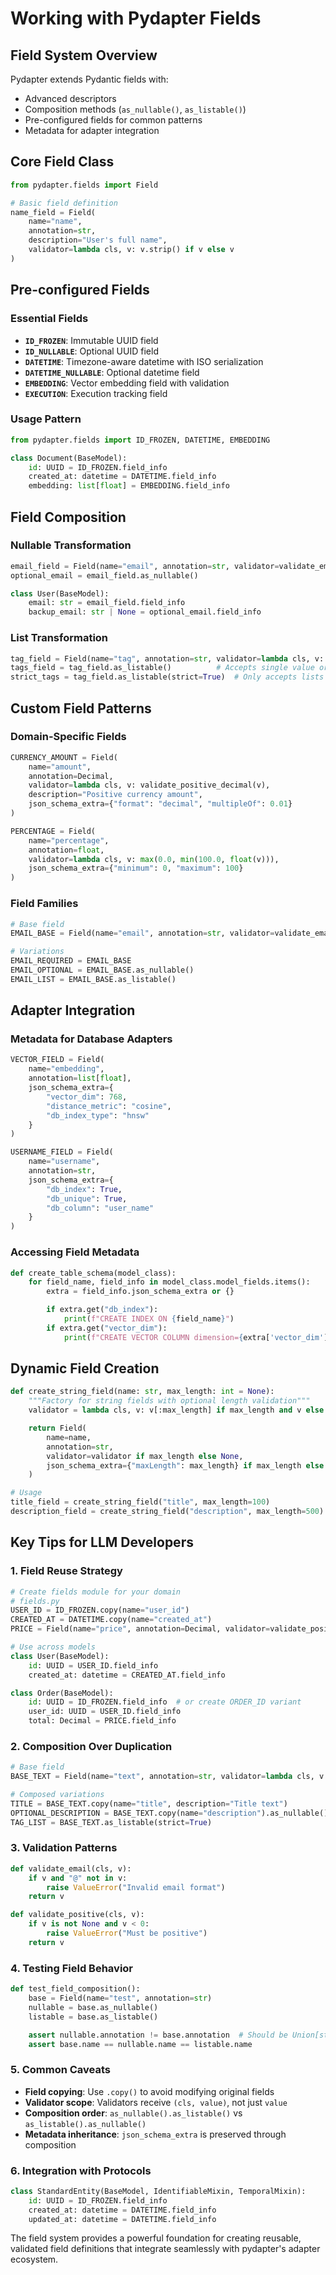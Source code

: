 # Working with Pydapter Fields

## Field System Overview

Pydapter extends Pydantic fields with:

- Advanced descriptors
- Composition methods (`as_nullable()`, `as_listable()`)
- Pre-configured fields for common patterns
- Metadata for adapter integration

## Core Field Class

```python
from pydapter.fields import Field

# Basic field definition
name_field = Field(
    name="name",
    annotation=str,
    description="User's full name",
    validator=lambda cls, v: v.strip() if v else v
)
```

## Pre-configured Fields

### Essential Fields

- **`ID_FROZEN`**: Immutable UUID field
- **`ID_NULLABLE`**: Optional UUID field
- **`DATETIME`**: Timezone-aware datetime with ISO serialization
- **`DATETIME_NULLABLE`**: Optional datetime field
- **`EMBEDDING`**: Vector embedding field with validation
- **`EXECUTION`**: Execution tracking field

### Usage Pattern

```python
from pydapter.fields import ID_FROZEN, DATETIME, EMBEDDING

class Document(BaseModel):
    id: UUID = ID_FROZEN.field_info
    created_at: datetime = DATETIME.field_info
    embedding: list[float] = EMBEDDING.field_info
```

## Field Composition

### Nullable Transformation

```python
email_field = Field(name="email", annotation=str, validator=validate_email)
optional_email = email_field.as_nullable()

class User(BaseModel):
    email: str = email_field.field_info
    backup_email: str | None = optional_email.field_info
```

### List Transformation

```python
tag_field = Field(name="tag", annotation=str, validator=lambda cls, v: v.lower())
tags_field = tag_field.as_listable()          # Accepts single value or list
strict_tags = tag_field.as_listable(strict=True)  # Only accepts lists
```

## Custom Field Patterns

### Domain-Specific Fields

```python
CURRENCY_AMOUNT = Field(
    name="amount",
    annotation=Decimal,
    validator=lambda cls, v: validate_positive_decimal(v),
    description="Positive currency amount",
    json_schema_extra={"format": "decimal", "multipleOf": 0.01}
)

PERCENTAGE = Field(
    name="percentage",
    annotation=float,
    validator=lambda cls, v: max(0.0, min(100.0, float(v))),
    json_schema_extra={"minimum": 0, "maximum": 100}
)
```

### Field Families

```python
# Base field
EMAIL_BASE = Field(name="email", annotation=str, validator=validate_email)

# Variations
EMAIL_REQUIRED = EMAIL_BASE
EMAIL_OPTIONAL = EMAIL_BASE.as_nullable()
EMAIL_LIST = EMAIL_BASE.as_listable()
```

## Adapter Integration

### Metadata for Database Adapters

```python
VECTOR_FIELD = Field(
    name="embedding",
    annotation=list[float],
    json_schema_extra={
        "vector_dim": 768,
        "distance_metric": "cosine",
        "db_index_type": "hnsw"
    }
)

USERNAME_FIELD = Field(
    name="username",
    annotation=str,
    json_schema_extra={
        "db_index": True,
        "db_unique": True,
        "db_column": "user_name"
    }
)
```

### Accessing Field Metadata

```python
def create_table_schema(model_class):
    for field_name, field_info in model_class.model_fields.items():
        extra = field_info.json_schema_extra or {}

        if extra.get("db_index"):
            print(f"CREATE INDEX ON {field_name}")
        if extra.get("vector_dim"):
            print(f"CREATE VECTOR COLUMN dimension={extra['vector_dim']}")
```

## Dynamic Field Creation

```python
def create_string_field(name: str, max_length: int = None):
    """Factory for string fields with optional length validation"""
    validator = lambda cls, v: v[:max_length] if max_length and v else v

    return Field(
        name=name,
        annotation=str,
        validator=validator if max_length else None,
        json_schema_extra={"maxLength": max_length} if max_length else {}
    )

# Usage
title_field = create_string_field("title", max_length=100)
description_field = create_string_field("description", max_length=500)
```

## Key Tips for LLM Developers

### 1. Field Reuse Strategy

```python
# Create fields module for your domain
# fields.py
USER_ID = ID_FROZEN.copy(name="user_id")
CREATED_AT = DATETIME.copy(name="created_at")
PRICE = Field(name="price", annotation=Decimal, validator=validate_positive)

# Use across models
class User(BaseModel):
    id: UUID = USER_ID.field_info
    created_at: datetime = CREATED_AT.field_info

class Order(BaseModel):
    id: UUID = ID_FROZEN.field_info  # or create ORDER_ID variant
    user_id: UUID = USER_ID.field_info
    total: Decimal = PRICE.field_info
```

### 2. Composition Over Duplication

```python
# Base field
BASE_TEXT = Field(name="text", annotation=str, validator=lambda cls, v: v.strip())

# Composed variations
TITLE = BASE_TEXT.copy(name="title", description="Title text")
OPTIONAL_DESCRIPTION = BASE_TEXT.copy(name="description").as_nullable()
TAG_LIST = BASE_TEXT.as_listable(strict=True)
```

### 3. Validation Patterns

```python
def validate_email(cls, v):
    if v and "@" not in v:
        raise ValueError("Invalid email format")
    return v

def validate_positive(cls, v):
    if v is not None and v < 0:
        raise ValueError("Must be positive")
    return v
```

### 4. Testing Field Behavior

```python
def test_field_composition():
    base = Field(name="test", annotation=str)
    nullable = base.as_nullable()
    listable = base.as_listable()

    assert nullable.annotation != base.annotation  # Should be Union[str, None]
    assert base.name == nullable.name == listable.name
```

### 5. Common Caveats

- **Field copying**: Use `.copy()` to avoid modifying original fields
- **Validator scope**: Validators receive `(cls, value)`, not just `value`
- **Composition order**: `as_nullable().as_listable()` vs
  `as_listable().as_nullable()`
- **Metadata inheritance**: `json_schema_extra` is preserved through composition

### 6. Integration with Protocols

```python
class StandardEntity(BaseModel, IdentifiableMixin, TemporalMixin):
    id: UUID = ID_FROZEN.field_info
    created_at: datetime = DATETIME.field_info
    updated_at: datetime = DATETIME.field_info
```

The field system provides a powerful foundation for creating reusable, validated
field definitions that integrate seamlessly with pydapter's adapter ecosystem.
